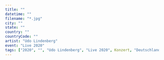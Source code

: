 ```yaml
---
title: ""
datetime: ""
filename: "*.jpg"
city: ""
state: ""
country: ""
countryCode: ""
artist: "Udo Lindenberg"
event: "Live 2020"
tags: ["2020", "", "Udo Lindenberg", "Live 2020", Konzert, "Deutschland"]
---
```

